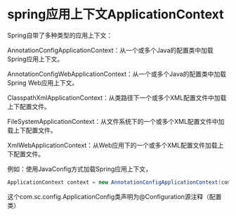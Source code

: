 spring应用上下文ApplicationContext  
==========  
Spring自带了多种类型的应用上下文：  

AnnotationConfigApplicationContext：从一个或多个Java的配置类中加载Spring应用上下文。  

AnnotationConfigWebApplicationContext：从一个或多个Java的配置类中加载Spring Web应用上下文。  

ClasspathXmlApplicationContext：从类路径下一个或多个XML配置文件中加载上下配置文件。  

FileSystemApplicationContext：从文件系统下的一个或多个XML配置文件中加载上下配置文件。  

XmlWebApplicationContext：从Web应用下的一个或多个XML配置文件加载上下配置文件。  

例如：使用JavaConfig方式加载Spring应用上下文，
```java  
ApplicationContext context = new AnnotationConfigApplicationContext(com.sc.config.ApplicationConfig.class);
```  
这个com.sc.config.ApplicationConfig类声明为@Configuration源注释（配置类）








